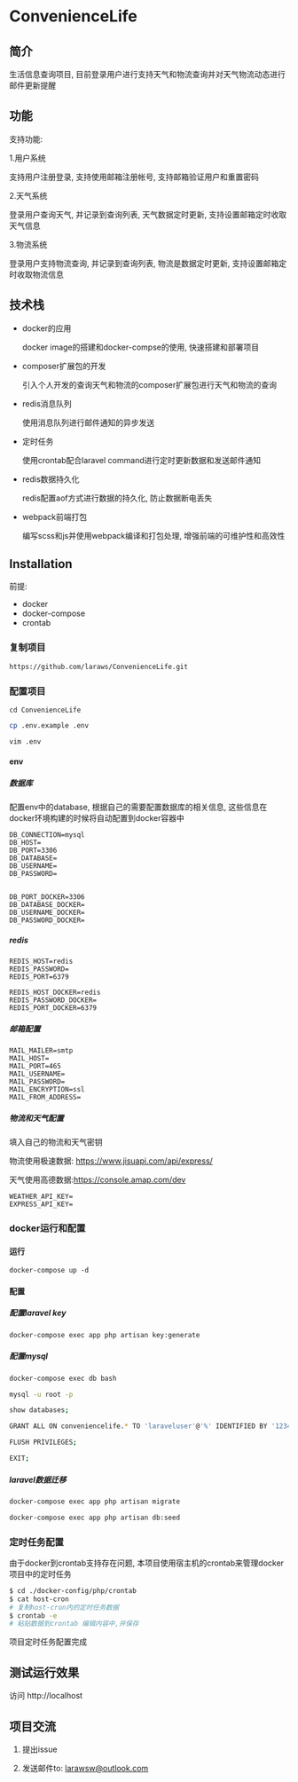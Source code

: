 # ConvenienceLife

## 简介

生活信息查询项目, 目前登录用户进行支持天气和物流查询并对天气物流动态进行邮件更新提醒

## 功能

支持功能:

1.用户系统

  支持用户注册登录, 支持使用邮箱注册帐号, 支持邮箱验证用户和重置密码

2.天气系统

  登录用户查询天气, 并记录到查询列表, 天气数据定时更新, 支持设置邮箱定时收取天气信息

3.物流系统

   登录用户支持物流查询, 并记录到查询列表, 物流是数据定时更新, 支持设置邮箱定时收取物流信息

## 技术栈

- docker的应用

  docker image的搭建和docker-compse的使用, 快速搭建和部署项目

- composer扩展包的开发

  引入个人开发的查询天气和物流的composer扩展包进行天气和物流的查询

- redis消息队列

  使用消息队列进行邮件通知的异步发送

- 定时任务

  使用crontab配合laravel command进行定时更新数据和发送邮件通知

- redis数据持久化

  redis配置aof方式进行数据的持久化, 防止数据断电丢失

- webpack前端打包

  编写scss和js并使用webpack编译和打包处理, 增强前端的可维护性和高效性

## Installation

前提:

- docker
- docker-compose
- crontab

### 复制项目

```bash
https://github.com/laraws/ConvenienceLife.git
```

### 配置项目

```
cd ConvenienceLife
```

```bash
cp .env.example .env
```

```bash
vim .env
```

#### env

##### 数据库

配置env中的database, 根据自己的需要配置数据库的相关信息, 这些信息在docker环境构建的时候将自动配置到docker容器中

```dotenv
DB_CONNECTION=mysql
DB_HOST=
DB_PORT=3306
DB_DATABASE=
DB_USERNAME=
DB_PASSWORD=


DB_PORT_DOCKER=3306
DB_DATABASE_DOCKER=
DB_USERNAME_DOCKER=
DB_PASSWORD_DOCKER=
```

##### redis

```
REDIS_HOST=redis
REDIS_PASSWORD=
REDIS_PORT=6379

REDIS_HOST_DOCKER=redis
REDIS_PASSWORD_DOCKER=
REDIS_PORT_DOCKER=6379
```

##### 邮箱配置

```
MAIL_MAILER=smtp
MAIL_HOST=
MAIL_PORT=465
MAIL_USERNAME=
MAIL_PASSWORD=
MAIL_ENCRYPTION=ssl
MAIL_FROM_ADDRESS=
```

##### 物流和天气配置

填入自己的物流和天气密钥

物流使用极速数据: https://www.jisuapi.com/api/express/

天气使用高德数据:https://console.amap.com/dev

```
WEATHER_API_KEY=
EXPRESS_API_KEY=
```

### docker运行和配置

#### 运行

```
docker-compose up -d 
```

#### 配置

##### 配置laravel key

```bash
docker-compose exec app php artisan key:generate
```

##### 配置mysql

```bash
docker-compose exec db bash
```


```bash
mysql -u root -p
```


```bash
show databases;
```

```bash
GRANT ALL ON conveniencelife.* TO 'laraveluser'@'%' IDENTIFIED BY '123456';
```

```bash
FLUSH PRIVILEGES;
```

```bash
EXIT;
```

##### laravel数据迁移

```bash
docker-compose exec app php artisan migrate
```

```bash
docker-compose exec app php artisan db:seed
```

### 定时任务配置

由于docker到crontab支持存在问题, 本项目使用宿主机的crontab来管理docker项目中的定时任务

```bash
$ cd ./docker-config/php/crontab
$ cat host-cron
# 复制host-cron内的定时任务数据
$ crontab -e
# 粘贴数据到crontab 编辑内容中,并保存
```

项目定时任务配置完成

## 测试运行效果

访问 http://localhost

## 项目交流

1. 提出issue

2. 发送邮件to: larawsw@outlook.com